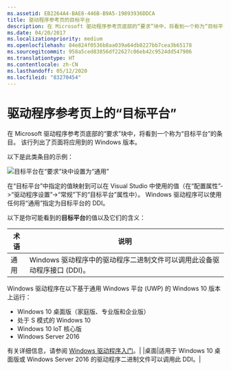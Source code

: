 ```yaml
---
ms.assetid: EB2264A4-BAE8-446B-B9A5-19893936DDCA
title: 驱动程序参考页的目标平台
description: 在 Microsoft 驱动程序参考页底部的“要求”块中，将看到一个称为“目标平台”的条目。
ms.date: 04/20/2017
ms.localizationpriority: medium
ms.openlocfilehash: 84e824f0536b8aa039a64db8227bb7cea3b65178
ms.sourcegitcommit: 958a5ced83856df22627c06eb42c9524dd547906
ms.translationtype: HT
ms.contentlocale: zh-CN
ms.lasthandoff: 05/12/2020
ms.locfileid: "83270454"
---
```

# <a name="target-platform-on-driver-reference-pages"></a>驱动程序参考页上的“目标平台”

在 Microsoft 驱动程序参考页底部的“要求”块中，将看到一个称为“目标平台”的条目。 该行列出了页面将应用到的 Windows 版本。

以下是此类条目的示例：

![目标平台在“要求”块中设置为“通用”](images/TargetPlatform.png)

在“目标平台”中指定的值映射到可以在 Visual Studio 中使用的值（在“配置属性”->“驱动程序设置”->“常规”下的“目标平台”属性中）。  Windows 驱动程序可以使用任何将“通用”指定为目标平台的 DDI。

以下是你可能看到的**目标平台**的值以及它们的含义：

|术语|说明|
|--- |--- |
|通用|Windows 驱动程序中的驱动程序二进制文件可以调用此设备驱动程序接口 (DDI)。

Windows 驱动程序在以下基于通用 Windows 平台 (UWP) 的 Windows 10 版本上运行：

*   Windows 10 桌面版（家庭版、专业版和企业版）
*   处于 S 模式的 Windows 10
*   Windows 10 IoT 核心版
*   Windows Server 2016

有关详细信息，请参阅 [Windows 驱动程序入门](getting-started-with-windows-drivers.md)。| |桌面|适用于 Windows 10 桌面版或 Windows Server 2016 的驱动程序二进制文件可以调用此 DDI。|



